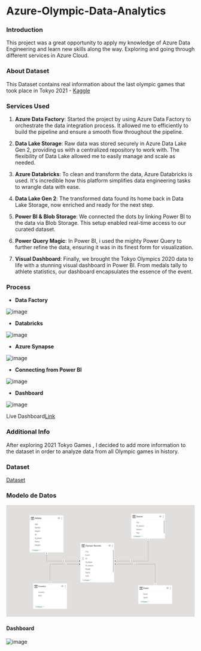 # Azure-Olympic-Data-Analytics


### Introduction 
This project was a great opportunity to apply my knowledge of Azure Data Engineering and learn new skills along the way. Exploring and going through different services in Azure Cloud.

### About Dataset
This Dataset contains real information about the last olympic games that took place in Tokyo 2021  - [Kaggle](https://www.kaggle.com/datasets/arjunprasadsarkhel/2021-olympics-in-tokyo)

 ### Services Used

1. **Azure Data Factory**: Started the project by using Azure Data Factory to orchestrate the data integration process. It allowed me to efficiently to build the pipeline and ensure a smooth flow throughout the pipeline.

2. **Data Lake Storage**: Raw data was stored securely in Azure Data Lake Gen 2, providing us with a centralized repository to work with. The flexibility of Data Lake allowed me to easily manage and scale as needed.

3. **Azure Databricks**: To clean and transform the data, Azure Databricks is used. It's incredible how this platform simplifies data engineering tasks to wrangle data with ease.

4. **Data Lake Gen 2**: The transformed data found its home back in Data Lake Storage, now enriched and ready for the next step.

5.  **Power BI & Blob Storage**: We connected the dots by linking Power BI to the data via Blob Storage. This setup enabled real-time access to our curated dataset.

6.  **Power Query Magic**: In Power BI, i used the mighty Power Query to further refine the data, ensuring it was in its finest form for visualization.

7.  **Visual Dashboard**: Finally, we brought the Tokyo Olympics 2020 data to life with a stunning visual dashboard in Power BI. From medals tally to athlete statistics, our dashboard encapsulates the essence of the event.


 ### Process
 
 -  **Data Factory**

![image](https://github.com/Gaboytes/Azure-Olympic-Data-Analytics/assets/145523136/3fca7e9b-7e9b-4632-b6bd-00deb48b6298)

 -  **Databricks**
   
![image](https://github.com/Gaboytes/Azure-Olympic-Data-Analytics/assets/145523136/1ec60de8-032a-4a5c-88a3-b88083de51bf)

 -  **Azure Synapse**

![image](https://github.com/Gaboytes/Azure-Olympic-Data-Analytics/assets/145523136/59aae5a7-6b55-4dab-a5be-813d1863bc59)

 -  **Connecting from Power BI**
    
![image](https://github.com/Gaboytes/Azure-Olympic-Data-Analytics/assets/145523136/26ee4947-48b5-4573-9199-ee72e991e55f)

 -  **Dashboard**
   
![image](https://github.com/Gaboytes/Azure-Olympic-Data-Analytics/assets/145523136/85615f2d-a32f-4155-8201-83fdb2312f85)

Live Dashboard[Link](https://www.novypro.com/project/azure-olympic-analysis)

 ### Additional Info

 After exploring 2021 Tokyo Games , I decided to add more information to the dataset in order to analyze data from all Olympic games in history.

 ### Dataset 
[Dataset](https://github.com/Gaboytes/Azure-Olympic-Data-Analytics/blob/main/Data/Olympics%20Dataset.xlsx)

### Modelo de Datos
![modelo](https://github.com/Gaboytes/Azure-Olympic-Data-Analytics/blob/main/modelo.png)

#### Dashboard

![image](https://github.com/Gaboytes/Azure-Olympic-Data-Analytics/assets/145523136/5d35a98e-f631-40fa-9086-1ad55cf8e012)



















